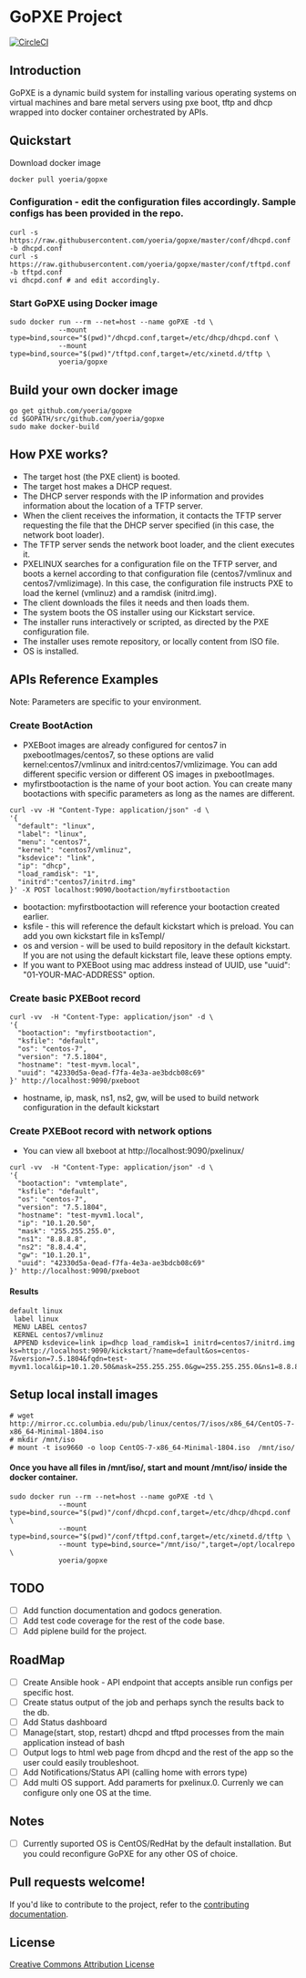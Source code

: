 # GoPXE Project

[![CircleCI](https://circleci.com/gh/yoeria/gopxe/tree/master.svg?style=svg)](https://circleci.com/gh/yoeria/gopxe/tree/master)

## Introduction
GoPXE is a dynamic build system for installing various operating systems on virtual machines and bare metal servers using pxe boot, tftp and dhcp wrapped into docker container orchestrated by APIs.

## Quickstart

Download docker image

```
docker pull yoeria/gopxe
```

### Configuration - edit the configuration files accordingly. Sample configs has been provided in the repo.

```
curl -s https://raw.githubusercontent.com/yoeria/gopxe/master/conf/dhcpd.conf -b dhcpd.conf
curl -s https://raw.githubusercontent.com/yoeria/gopxe/master/conf/tftpd.conf -b tftpd.conf
vi dhcpd.conf # and edit accordingly.
```

### Start GoPXE using Docker image

```
sudo docker run --rm --net=host --name goPXE -td \
            --mount type=bind,source="$(pwd)"/dhcpd.conf,target=/etc/dhcp/dhcpd.conf \
            --mount type=bind,source="$(pwd)"/tftpd.conf,target=/etc/xinetd.d/tftp \
            yoeria/gopxe
```

## Build your own docker image

```
go get github.com/yoeria/gopxe
cd $GOPATH/src/github.com/yoeria/gopxe
sudo make docker-build

```

## How PXE works?

* The target host (the PXE client) is booted.
* The target host makes a DHCP request.
* The DHCP server responds with the IP information and provides information about the location of a TFTP server.
* When the client receives the information, it contacts the TFTP server requesting the file that the DHCP server specified (in this case, the network boot loader).
* The TFTP server sends the network boot loader, and the client executes it.
* PXELINUX searches for a configuration file on the TFTP server, and boots a kernel according to that configuration file (centos7/vmlinux and centos7/vmlizimage). In this case, the configuration file instructs PXE to load the kernel (vmlinuz) and a ramdisk (initrd.img).
* The client downloads the files it needs and then loads them.
* The system boots the OS installer using our Kickstart service.
* The installer runs interactively or scripted, as directed by the PXE configuration file.
* The installer uses remote repository, or locally content from ISO file.
* OS is installed.

## APIs Reference Examples

Note: Parameters are specific to your environment.

### Create BootAction

* PXEBoot images are already configured for centos7 in pxebootImages/centos7, so these options are valid kernel:centos7/vmlinux and initrd:centos7/vmlizimage. You can add different specific version or different OS images in pxebootImages.
* myfirstbootaction is the name of your boot action. You can create many bootactions with specific parameters as long as the names are different.

```
curl -vv -H "Content-Type: application/json" -d \
'{
  "default": "linux",
  "label": "linux",
  "menu": "centos7",
  "kernel": "centos7/vmlinuz",
  "ksdevice": "link",
  "ip": "dhcp",
  "load_ramdisk": "1",
  "initrd":"centos7/initrd.img"
}' -X POST localhost:9090/bootaction/myfirstbootaction

```

* bootaction: myfirstbootaction will reference your bootaction created earlier.
* ksfile - this will reference the default kickstart which is preload. You can add you own kickstart file in ksTempl/
* os and version - will be used to build repository in the default kickstart. If you are not using the default kickstart file, leave these options empty.
* If you want to PXEBoot using mac address instead of UUID, use "uuid": "01-YOUR-MAC-ADDRESS" option.

### Create basic PXEBoot record

```
curl -vv  -H "Content-Type: application/json" -d \
'{
  "bootaction": "myfirstbootaction",
  "ksfile": "default",
  "os": "centos-7",
  "version": "7.5.1804",
  "hostname": "test-myvm.local",
  "uuid": "42330d5a-0ead-f7fa-4e3a-ae3bdcb08c69"
}' http://localhost:9090/pxeboot

```

* hostname, ip, mask, ns1, ns2, gw, will be used to build network configuration in the default kickstart

### Create PXEBoot record with network options

* You can view all bxeboot at http://localhost:9090/pxelinux/

```
curl -vv  -H "Content-Type: application/json" -d \
'{
  "bootaction": "vmtemplate",
  "ksfile": "default",
  "os": "centos-7",
  "version": "7.5.1804",
  "hostname": "test-myvm1.local",
  "ip": "10.1.20.50",
  "mask": "255.255.255.0",
  "ns1": "8.8.8.8",
  "ns2": "8.8.4.4",
  "gw": "10.1.20.1",
  "uuid": "42330d5a-0ead-f7fa-4e3a-ae3bdcb08c69"
}' http://localhost:9090/pxeboot

```

#### Results

```
default linux
 label linux
 MENU LABEL centos7
 KERNEL centos7/vmlinuz
 APPEND ksdevice=link ip=dhcp load_ramdisk=1 initrd=centos7/initrd.img ks=http://localhost:9090/kickstart/?name=default&os=centos-7&version=7.5.1804&fqdn=test-myvm1.local&ip=10.1.20.50&mask=255.255.255.0&gw=255.255.255.0&ns1=8.8.8.8&ns2=8.8.4.4

```

## Setup local install images

```
# wget http://mirror.cc.columbia.edu/pub/linux/centos/7/isos/x86_64/CentOS-7-x86_64-Minimal-1804.iso
# mkdir /mnt/iso
# mount -t iso9660 -o loop CentOS-7-x86_64-Minimal-1804.iso  /mnt/iso/

```

#### Once you have all files in /mnt/iso/, start and mount /mnt/iso/ inside the docker container.

```
sudo docker run --rm --net=host --name goPXE -td \
            --mount type=bind,source="$(pwd)"/conf/dhcpd.conf,target=/etc/dhcp/dhcpd.conf \
            --mount type=bind,source="$(pwd)"/conf/tftpd.conf,target=/etc/xinetd.d/tftp \
            --mount type=bind,source="/mnt/iso/",target=/opt/localrepo \
            yoeria/gopxe
```

## TODO
- [ ] Add function documentation and godocs generation.
- [ ] Add test code coverage for the rest of the code base.
- [ ] Add piplene build for the project.

## RoadMap
- [ ] Create Ansible  hook - API endpoint that accepts ansible run configs per specific host.
- [ ] Create status output of the job and perhaps synch the results back to the db.
- [ ] Add Status dashboard
- [ ] Manage(start, stop, restart) dhcpd and tftpd processes from the main application instead of bash
- [ ] Output logs to html web page from dhcpd and the rest of the app so the user could easily troubleshoot.
- [ ] Add Notifications/Status API (calling home with errors type)
- [ ] Add multi OS support. Add paramerts for pxelinux.0. Currenly we can configure only one OS at the time.

## Notes
- [ ] Currently suported OS is CentOS/RedHat by the default installation. But you could reconfigure GoPXE for any other OS of choice.

## Pull requests welcome!
If you'd like to contribute to the project, refer to the [contributing documentation](CONTRIBUTING.md).

## License
[Creative Commons Attribution License](http://creativecommons.org/licenses/by/2.0/)
